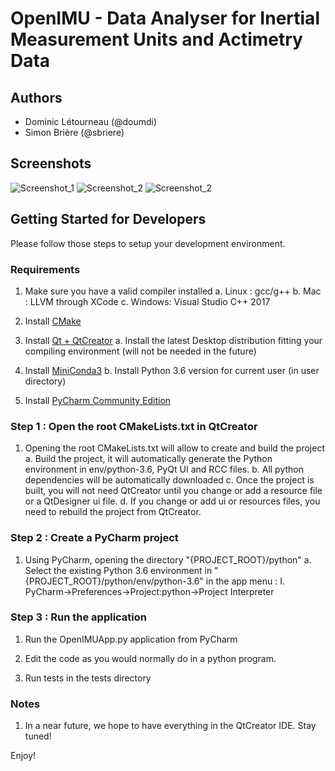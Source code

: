 # OpenIMU - Data Analyser for Inertial Measurement Units and Actimetry Data

## Authors
*   Dominic Létourneau (@doumdi) 
*   Simon Brière (@sbriere)

## Screenshots
![Screenshot_1](./docs/images/Screenshot_1.png)
![Screenshot_2](./docs/images/Screenshot_2.png)
![Screenshot_2](./docs/images/Screenshot_3.png)

## Getting Started for Developers
Please follow those steps to setup your development environment.

### Requirements
1.  Make sure you have a valid compiler installed
  a. Linux : gcc/g++
  b. Mac : LLVM through XCode
  c. Windows: Visual Studio C++ 2017

2.  Install [CMake](https://cmake.org/download/)

3.  Install [Qt + QtCreator](https://www.qt.io/)
  a. Install the latest Desktop distribution fitting your compiling environment (will not be needed in the future)
   
4.  Install [MiniConda3](https://conda.io/miniconda.html)
  b. Install Python 3.6 version for current user (in user directory)
   
5.  Install [PyCharm Community Edition](https://www.jetbrains.com/pycharm/)

### Step 1 : Open the root CMakeLists.txt in QtCreator
1.  Opening the root CMakeLists.txt will allow to create and build the project
  a. Build the project, it will automatically generate the Python environment in env/python-3.6, PyQt UI and RCC files.
  b. All python dependencies will be automatically downloaded
  c. Once the project is built, you will not need QtCreator until you change or add a resource file or a QtDesigner ui file.
  d. If you change or add ui or resources files, you need to rebuild the project from QtCreator.

### Step 2 : Create a PyCharm project
1.  Using PyCharm, opening the directory "{PROJECT_ROOT}/python"
  a. Select the existing Python 3.6 environment in "{PROJECT_ROOT}/python/env/python-3.6" in the app menu :
    I. PyCharm->Preferences->Project:python->Project Interpreter
        
### Step 3 : Run the application
1.  Run the OpenIMUApp.py application from PyCharm
 
2.  Edit the code as you would normally do in a python program.
 
3.  Run tests in the tests directory

### Notes
1.  In a near future, we hope to have everything in the QtCreator IDE. Stay tuned!

Enjoy!    

